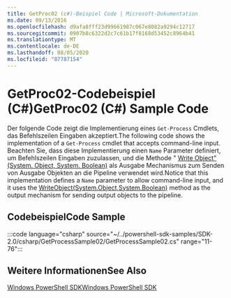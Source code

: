 ```yaml
---
title: GetProc02 (c#)-Beispiel Code | Microsoft-Dokumentation
ms.date: 09/13/2016
ms.openlocfilehash: d9afa8fff23d99661987c067e8082a9294c12717
ms.sourcegitcommit: 0907b8c6322d2c7c61b17f8168d53452c8964b41
ms.translationtype: MT
ms.contentlocale: de-DE
ms.lasthandoff: 08/05/2020
ms.locfileid: "87787154"
---
```

# <a name="getproc02-c-sample-code"></a><span data-ttu-id="a852a-102">GetProc02-Codebeispiel (C#)</span><span class="sxs-lookup"><span data-stu-id="a852a-102">GetProc02 (C#) Sample Code</span></span>

<span data-ttu-id="a852a-103">Der folgende Code zeigt die Implementierung eines `Get-Process` Cmdlets, das Befehlszeilen Eingaben akzeptiert.</span><span class="sxs-lookup"><span data-stu-id="a852a-103">The following code shows the implementation of a `Get-Process` cmdlet that accepts command-line input.</span></span> <span data-ttu-id="a852a-104">Beachten Sie, dass diese Implementierung einen `Name` Parameter definiert, um Befehlszeilen Eingaben zuzulassen, und die Methode " [Write Object" (System. Object, System. Boolean)](/dotnet/api/system.management.automation.cmdlet.writeobject?view=pscore-6.2.0#System_Management_Automation_Cmdlet_WriteObject_System_Object_System_Boolean_) als Ausgabe Mechanismus zum Senden von Ausgabe Objekten an die Pipeline verwendet wird.</span><span class="sxs-lookup"><span data-stu-id="a852a-104">Notice that this implementation defines a `Name` parameter to allow command-line input, and it uses the [WriteObject(System.Object,System.Boolean)](/dotnet/api/system.management.automation.cmdlet.writeobject?view=pscore-6.2.0#System_Management_Automation_Cmdlet_WriteObject_System_Object_System_Boolean_) method as the output mechanism for sending output objects to the pipeline.</span></span>

## <a name="code-sample"></a><span data-ttu-id="a852a-105">Codebeispiel</span><span class="sxs-lookup"><span data-stu-id="a852a-105">Code Sample</span></span>

:::code language="csharp" source="~/../powershell-sdk-samples/SDK-2.0/csharp/GetProcessSample02/GetProcessSample02.cs" range="11-76":::

## <a name="see-also"></a><span data-ttu-id="a852a-106">Weitere Informationen</span><span class="sxs-lookup"><span data-stu-id="a852a-106">See Also</span></span>

[<span data-ttu-id="a852a-107">Windows PowerShell SDK</span><span class="sxs-lookup"><span data-stu-id="a852a-107">Windows PowerShell SDK</span></span>](../windows-powershell-reference.md)

